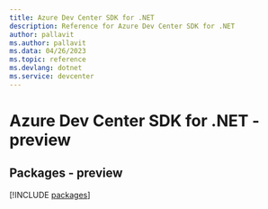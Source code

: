 ```yaml
---
title: Azure Dev Center SDK for .NET
description: Reference for Azure Dev Center SDK for .NET
author: pallavit
ms.author: pallavit
ms.data: 04/26/2023
ms.topic: reference
ms.devlang: dotnet
ms.service: devcenter
---
```

# Azure Dev Center SDK for .NET - preview
## Packages - preview
[!INCLUDE [packages](dev-center-index.md)]